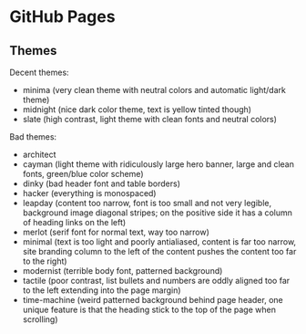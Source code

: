 # GitHub Pages

## Themes

Decent themes:

  - minima (very clean theme with neutral colors and automatic light/dark theme)
  - midnight (nice dark color theme, text is yellow tinted though)
  - slate (high contrast, light theme with clean fonts and neutral colors)

Bad themes:

  - architect
  - cayman (light theme with ridiculously large hero banner, large and clean
    fonts, green/blue color scheme)
  - dinky (bad header font and table borders)
  - hacker (everything is monospaced)
  - leapday (content too narrow, font is too small and not very legible,
    background image diagonal stripes; on the positive side it has a column of
    heading links on the left)
  - merlot (serif font for normal text, way too narrow)
  - minimal (text is too light and poorly antialiased, content is far too
    narrow, site branding column to the left of the content pushes the content
    too far to the right)
  - modernist (terrible body font, patterned background)
  - tactile (poor contrast, list bullets and numbers are oddly aligned too far
    to the left extending into the page margin)
  - time-machine (weird patterned background behind page header, one unique
    feature is that the heading stick to the top of the page when scrolling)

